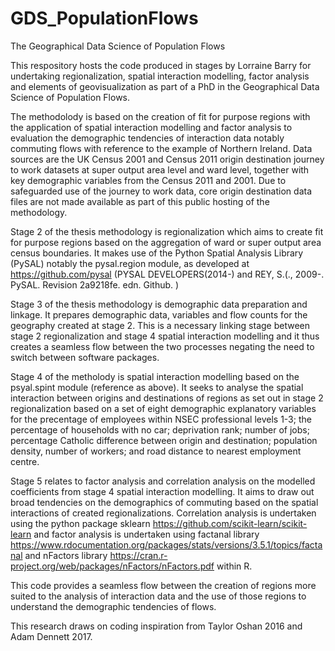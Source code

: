 # GDS_PopulationFlows
The Geographical Data Science of Population Flows

This respository hosts the code produced in stages by Lorraine Barry for undertaking regionalization, spatial interaction modelling, factor analysis and elements of geovisualization as part of a PhD in the Geographical Data Science of Population Flows.

The methodolody is based on the creation of fit for purpose regions with the application of spatial interaction modelling and factor analysis to evaluation the demographic tendencies of interaction data notably commuting flows with reference to the example of Northern Ireland. Data sources are the UK Census 2001 and Census 2011 origin destination journey to work datasets at super output area level and ward level, together with key demographic variables from the Census 2011 and 2001. Due to safeguarded use of the journey to work data, core origin destination data files are not made available as part of this public hosting of the methodology.

Stage 2 of the thesis methodology is regionalization which aims to create fit for purpose regions based on the aggregation of ward or super output area census boundaries. It makes use of the Python Spatial Analysis Library (PySAL) notably the pysal.region module, as developed at https://github.com/pysal (PYSAL DEVELOPERS(2014-) and REY, S.(., 2009-. PySAL. Revision 2a9218fe. edn. Github. )

Stage 3 of the thesis methodology is demographic data preparation and linkage. It prepares demographic data, variables and flow counts for the geography created at stage 2. This is a necessary linking stage between stage 2 regionalization and stage 4 spatial interaction modelling and it thus creates a seamless flow between the two processes negating the need to switch between software packages.

Stage 4 of the metholody is spatial interaction modelling based on the psyal.spint module (reference as above). It seeks to analyse the spatial interaction between origins and destinations of regions as set out in stage 2 regionalization based on a set of eight demographic explanatory variables for the precentage of employees within NSEC professional levels 1-3; the percentage of households with no car; deprivation rank; number of jobs; percentage Catholic difference between origin and destination; population density, number of workers; and road distance to nearest employment centre.

Stage 5 relates to factor analysis and correlation analysis on the modelled coefficients from stage 4 spatial interaction modelling. It aims to draw out broad tendencies on the demographics of commuting based on the spatial interactions of created regionalizations. Correlation analysis is undertaken using the python package sklearn https://github.com/scikit-learn/scikit-learn and factor analysis is undertaken using factanal library https://www.rdocumentation.org/packages/stats/versions/3.5.1/topics/factanal and nFactors library https://cran.r-project.org/web/packages/nFactors/nFactors.pdf within R. 

This code provides a seamless flow between the creation of regions more suited to the analysis of interaction data and the use of those regions to understand the demographic tendencies of flows.

This research draws on coding inspiration from Taylor Oshan 2016 and Adam Dennett 2017.
